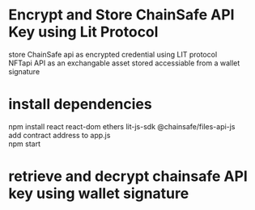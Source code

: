 # Encrypt and Store ChainSafe API Key using Lit Protocol<br />

store ChainSafe api as encrypted credential using LIT protocol<br />
NFTapi API as an exchangable asset stored accessiable from a wallet signature<br />

# install dependencies<br />
npm install react react-dom ethers lit-js-sdk @chainsafe/files-api-js<br />
add contract address to app.js<br />
npm start<br />

# retrieve and decrypt chainsafe API key using wallet signature


